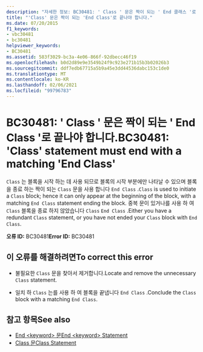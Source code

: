```yaml
---
description: "자세한 정보: BC30481: ' Class ' 문은 짝이 되는 ' End 클래스 '로 끝나야 합니다."
title: "'Class' 문은 짝이 되는 'End Class'로 끝나야 합니다."
ms.date: 07/20/2015
f1_keywords:
- vbc30481
- bc30481
helpviewer_keywords:
- BC30481
ms.assetid: 583f3029-bc3a-4e06-866f-92dbecc46f19
ms.openlocfilehash: b0d2d89e9e3549b24f9c923e271b15b3b02026b3
ms.sourcegitcommit: ddf7edb67715a5b9a45e3dd44536dabc153c1de0
ms.translationtype: MT
ms.contentlocale: ko-KR
ms.lasthandoff: 02/06/2021
ms.locfileid: "99796783"
---
```

# <a name="bc30481-class-statement-must-end-with-a-matching-end-class"></a><span data-ttu-id="7f10b-103">BC30481: ' Class ' 문은 짝이 되는 ' End Class '로 끝나야 합니다.</span><span class="sxs-lookup"><span data-stu-id="7f10b-103">BC30481: 'Class' statement must end with a matching 'End Class'</span></span>

<span data-ttu-id="7f10b-104">`Class` 는 블록을 시작 하는 데 사용 되므로 블록의 시작 부분에만 나타날 수 있으며 블록을 종료 하는 짝이 되는 `Class` 문을 사용 합니다 `End Class` .</span><span class="sxs-lookup"><span data-stu-id="7f10b-104">`Class` is used to initiate a `Class` block; hence it can only appear at the beginning of the block, with a matching `End Class` statement ending the block.</span></span> <span data-ttu-id="7f10b-105">중복 문이 있거나를 사용 하 여 `Class` 블록을 종료 하지 않았습니다 `Class` `End Class` .</span><span class="sxs-lookup"><span data-stu-id="7f10b-105">Either you have a redundant `Class` statement, or you have not ended your `Class` block with `End Class`.</span></span>

 <span data-ttu-id="7f10b-106">**오류 ID:** BC30481</span><span class="sxs-lookup"><span data-stu-id="7f10b-106">**Error ID:** BC30481</span></span>

## <a name="to-correct-this-error"></a><span data-ttu-id="7f10b-107">이 오류를 해결하려면</span><span class="sxs-lookup"><span data-stu-id="7f10b-107">To correct this error</span></span>

- <span data-ttu-id="7f10b-108">불필요한 `Class` 문을 찾아서 제거합니다.</span><span class="sxs-lookup"><span data-stu-id="7f10b-108">Locate and remove the unnecessary `Class` statement.</span></span>

- <span data-ttu-id="7f10b-109">일치 하 `Class` 는를 사용 하 여 블록을 끝냅니다 `End Class` .</span><span class="sxs-lookup"><span data-stu-id="7f10b-109">Conclude the `Class` block with a matching `End Class`.</span></span>

## <a name="see-also"></a><span data-ttu-id="7f10b-110">참고 항목</span><span class="sxs-lookup"><span data-stu-id="7f10b-110">See also</span></span>

- [<span data-ttu-id="7f10b-111">End \<keyword> 문</span><span class="sxs-lookup"><span data-stu-id="7f10b-111">End \<keyword> Statement</span></span>](../statements/end-keyword-statement.md)
- [<span data-ttu-id="7f10b-112">Class 문</span><span class="sxs-lookup"><span data-stu-id="7f10b-112">Class Statement</span></span>](../statements/class-statement.md)
